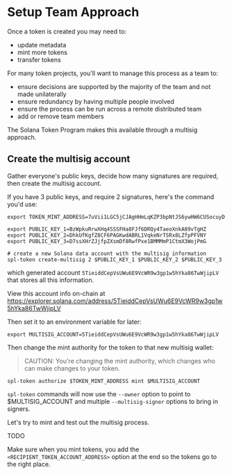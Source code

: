 # Setup Team Approach

Once a token is created you may need to:

- update metadata
- mint more tokens
- transfer tokens

For many token projects, you'll want to manage this process as a team to:

- ensure decisions are supported by the majority of the team and not made unilaterally
- ensure redundancy by having multiple people involved
- ensure the process can be run across a remote distributed team
- add or remove team members

The Solana Token Program makes this available through a multisig approach.

## Create the multisig account

Gather everyone's public keys, decide how many signatures are required, then create the multisig account.

If you have 3 public keys, and require 2 signatures, here's the command you'd use:

    export TOKEN_MINT_ADDRESS=7uVii1LGC5jCJAgHHmLqKZP3bpNtJS6ywHW6CUSocuyD

    export PUBLIC_KEY_1=BzWpkuRrwXHq4SSSFHa8FJf6DRQy4TaeoXnkA89vTgHZ
    export PUBLIC_KEY_2=DhkUfKgfZ8CF6PAGKwdABRL1VqkeNrTSRx8LZfpPFVNY
    export PUBLIC_KEY_3=D7ssXHrZJjfpZXsmDf8RwfPxe1BMMMmP1CtmX3WojPmG

    # create a new Solana data account with the multisig information
    spl-token create-multisig 2 $PUBLIC_KEY_1 $PUBLIC_KEY_2 $PUBLIC_KEY_3

which generated account `5TieiddCepVsUWu6E9VcWR9w3gp1w5hYka86TwWjipLV` that stores all this information.

View this account info on-chain at <https://explorer.solana.com/address/5TieiddCepVsUWu6E9VcWR9w3gp1w5hYka86TwWjipLV>

Then set it to an environment variable for later:

    export MULTISIG_ACCOUNT=5TieiddCepVsUWu6E9VcWR9w3gp1w5hYka86TwWjipLV

Then change the mint authority for the token to that new multisig wallet:

> CAUTION: You're changing the mint authority, which changes who can make changes to your token.

    spl-token authorize $TOKEN_MINT_ADDRESS mint $MULTISIG_ACCOUNT

`spl-token` commands will now use the `--owner` option to point to $MULTISIG_ACCOUNT and multiple `--multisig-signer` options to bring in signers.

Let's try to mint and test out the multisig process.

TODO

Make sure when you mint tokens, you add the `<RECIPIENT_TOKEN_ACCOUNT_ADDRESS>` option at the end so the tokens go to the right place.